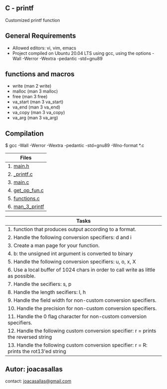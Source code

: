 ## C - printf  

Customized printf function  

## General Requirements  

* Allowed editors: vi, vim, emacs  
* Project compiled on Ubuntu 20.04 LTS using gcc, using the options -Wall -Werror -Wextra -pedantic -std=gnu89  

## functions and macros  

* write (man 2 write)  
* malloc (man 3 malloc)  
* free (man 3 free)  
* va_start (man 3 va_start)  
* va_end (man 3 va_end)  
* va_copy (man 3 va_copy)  
* va_arg (man 3 va_arg)  

## Compilation  
$ gcc -Wall -Werror -Wextra -pedantic -std=gnu89 -Wno-format *.c


|Files|
|-----------|
|1. [main.h](https://github.com/joacasallas2/holbertonschool-printf/tree/main/main.h)|
|2. [_printf.c](https://github.com/joacasallas2/holbertonschool-printf/tree/main/printFunction.c)|
|3. [main.c](https://github.com/joacasallas2/holbertonschool-printf/tree/main/main.c)|
|4. [get_op_fun.c](https://github.com/joacasallas2/holbertonschool-printf/tree/main/get_function.c)|
|5. [functions.c](https://github.com/joacasallas2/holbertonschool-printf/tree/main/functions.c)|  
|6. [man_3_printf](https://github.com/joacasallas2/holbertonschool-printf/tree/main/man_3_printf)|  

|Tasks|
|-----------|
|1. function that produces output according to a format.|
|2. Handle the following conversion specifiers: d and i|
|3. Create a man page for your function.|
|4. b: the unsigned int argument is converted to binary|
|5. Handle the following conversion specifiers: u, o, x, X|
|6. Use a local buffer of 1024 chars in order to call write as little as possible.|
|7. Handle the secifiers: s, p|
|8. Handle the length secifiers: l, h|
|9. Handle the field width for non-custom conversion specifiers.|
|10. Handle the precision for non-custom conversion specifiers.|
|11. Handle the 0 flag character for non-custom conversion specifiers.|
|12. Handle the following custom conversion specifier: r =  prints the reversed string|
|13. Handle the following custom conversion specifier: r =  R: prints the rot13'ed string|




## Autor: joacasallas  
contact: joacasallas@gmail.com  

